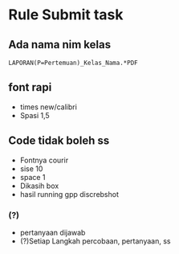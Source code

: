 # Rule Submit task
## Ada nama nim kelas
``` LAPORAN(P=Pertemuan)_Kelas_Nama.*PDF ```

## font rapi 
- times new/calibri
- Spasi 1,5

## Code tidak boleh ss
- Fontnya courir
- sise 10
- space 1
- Dikasih box
- hasil running gpp discrebshot

### (?)
- pertanyaan dijawab
- (?)Setiap Langkah percobaan, pertanyaan, ss
